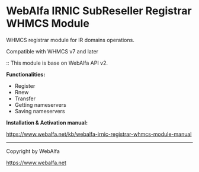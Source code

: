 WebAlfa IRNIC SubReseller Registrar WHMCS Module
=====================================
WHMCS registrar module for IR domains operations.

Compatible with WHMCS v7 and later

:: This module is base on WebAlfa API v2.

**Functionalities:**
- Register
- Rnew
- Transfer
- Getting nameservers
- Saving nameservers

**Installation & Activation manual:**

https://www.webalfa.net/kb/webalfa-irnic-registrar-whmcs-module-manual

------------------
Copyright by WebAlfa

https://www.webalfa.net
